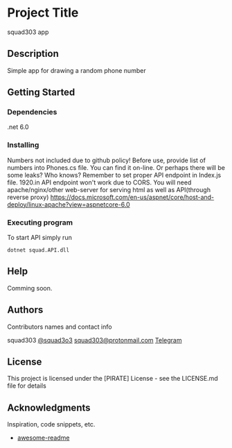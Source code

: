 # Project Title

squad303 app

## Description

Simple app for drawing a random phone number 

## Getting Started

### Dependencies

.net 6.0

### Installing

Numbers not included due to github policy! 
Before use, provide list of numbers into Phones.cs file. You can find it on-line. Or perhaps there will be some leaks? Who knows? 
Remember to set proper API endpoint in Index.js file. 1920.in API endpoint won't work due to CORS. 
You will need apache/nginx/other web-server for serving html as well as API(through reverse proxy)
https://docs.microsoft.com/en-us/aspnet/core/host-and-deploy/linux-apache?view=aspnetcore-6.0

### Executing program

To start API simply run
```
dotnet squad.API.dll
```

## Help

Comming soon. 

## Authors

Contributors names and contact info

squad303
[@squad3o3](https://twitter.com/squad3o3)
squad303@protonmail.com
[Telegram](https://t.me/squad3o3)


## License

This project is licensed under the [PIRATE] License - see the LICENSE.md file for details

## Acknowledgments

Inspiration, code snippets, etc.
* [awesome-readme](https://github.com/matiassingers/awesome-readme)
